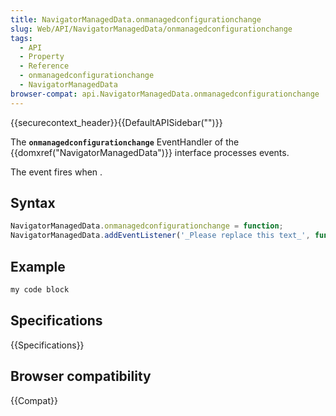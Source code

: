 ```yaml
---
title: NavigatorManagedData.onmanagedconfigurationchange
slug: Web/API/NavigatorManagedData/onmanagedconfigurationchange
tags:
  - API
  - Property
  - Reference
  - onmanagedconfigurationchange
  - NavigatorManagedData
browser-compat: api.NavigatorManagedData.onmanagedconfigurationchange
---
```

{{securecontext_header}}{{DefaultAPISidebar("")}}

The **`onmanagedconfigurationchange`** EventHandler of the {{domxref("NavigatorManagedData")}} interface processes  events.

The  event fires when .

## Syntax

```js
NavigatorManagedData.onmanagedconfigurationchange = function;
NavigatorManagedData.addEventListener('_Please replace this text_', function);
```

## Example

```js
my code block
```

## Specifications

{{Specifications}}

## Browser compatibility

{{Compat}}

